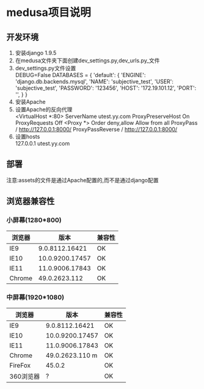 # medusa项目说明  

## 开发环境  
1. 安装django 1.9.5  
2. 在medusa文件夹下面创建dev_settings.py,dev_urls.py_文件  
3. dev_settings.py文件设置  
    DEBUG=False
    DATABASES = {
        'default': {
            'ENGINE': 'django.db.backends.mysql',
            'NAME': 'subjective_test',
            'USER': 'subjective_test',
            'PASSWORD': '123456',
            'HOST': '172.19.101.12',
            'PORT': '',
        }
    }
4. 安装Apache  
5. 设置Apache的反向代理  
    <VirtualHost *:80>
        ServerName utest.yy.com
        ProxyPreserveHost On
        ProxyRequests Off
        <Proxy *>
            Order deny,allow
            Allow from all
        </Proxy>
        ProxyPass / http://127.0.0.1:8000/
        ProxyPassReverse / http://127.0.0.1:8000/
    </VirtualHost>
6. 设置hosts  
    127.0.0.1 utest.yy.com

## 部署
注意:assets的文件是通过Apache配置的,而不是通过django配置

## 浏览器兼容性

### 小屏幕(1280\*800)  
浏览器|版本|兼容性|
------|----|------|
IE9|9.0.8112.16421|OK|
IE10|10.0.9200.17457|OK|
IE11|11.0.9006.17843|OK|
Chrome|49.0.2623.112|OK|

### 中屏幕(1920\*1080)  
浏览器|版本|兼容性|
------|----|------|
IE9|9.0.8112.16421|OK|
IE10|10.0.9200.17457|OK|
IE11|11.0.9006.17843|OK|
Chrome|49.0.2623.110 m|OK|
FireFox|45.0.2|OK|
360浏览器|?|OK|

